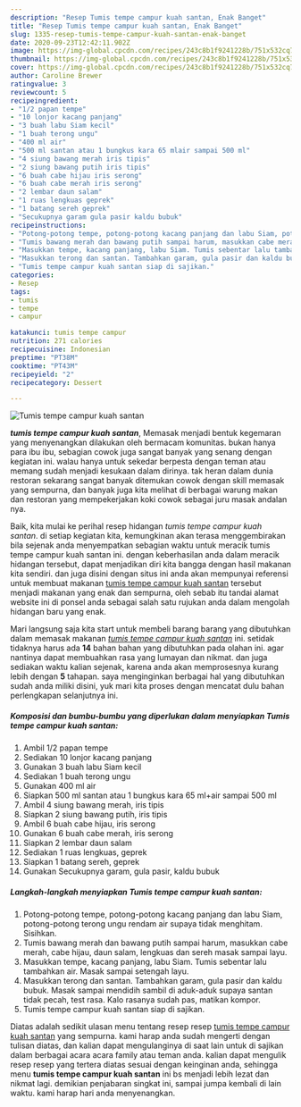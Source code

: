 ```yaml
---
description: "Resep Tumis tempe campur kuah santan, Enak Banget"
title: "Resep Tumis tempe campur kuah santan, Enak Banget"
slug: 1335-resep-tumis-tempe-campur-kuah-santan-enak-banget
date: 2020-09-23T12:42:11.902Z
image: https://img-global.cpcdn.com/recipes/243c8b1f9241228b/751x532cq70/tumis-tempe-campur-kuah-santan-foto-resep-utama.jpg
thumbnail: https://img-global.cpcdn.com/recipes/243c8b1f9241228b/751x532cq70/tumis-tempe-campur-kuah-santan-foto-resep-utama.jpg
cover: https://img-global.cpcdn.com/recipes/243c8b1f9241228b/751x532cq70/tumis-tempe-campur-kuah-santan-foto-resep-utama.jpg
author: Caroline Brewer
ratingvalue: 3
reviewcount: 5
recipeingredient:
- "1/2 papan tempe"
- "10 lonjor kacang panjang"
- "3 buah labu Siam kecil"
- "1 buah terong ungu"
- "400 ml air"
- "500 ml santan atau 1 bungkus kara 65 mlair sampai 500 ml"
- "4 siung bawang merah iris tipis"
- "2 siung bawang putih iris tipis"
- "6 buah cabe hijau iris serong"
- "6 buah cabe merah iris serong"
- "2 lembar daun salam"
- "1 ruas lengkuas geprek"
- "1 batang sereh geprek"
- "Secukupnya garam gula pasir kaldu bubuk"
recipeinstructions:
- "Potong-potong tempe, potong-potong kacang panjang dan labu Siam, potong-potong terong ungu rendam air supaya tidak menghitam. Sisihkan."
- "Tumis bawang merah dan bawang putih sampai harum, masukkan cabe merah, cabe hijau, daun salam, lengkuas dan sereh masak sampai layu."
- "Masukkan tempe, kacang panjang, labu Siam. Tumis sebentar lalu tambahkan air. Masak sampai setengah layu."
- "Masukkan terong dan santan. Tambahkan garam, gula pasir dan kaldu bubuk. Masak sampai mendidih sambil di aduk-aduk supaya santan tidak pecah, test rasa. Kalo rasanya sudah pas, matikan kompor."
- "Tumis tempe campur kuah santan siap di sajikan."
categories:
- Resep
tags:
- tumis
- tempe
- campur

katakunci: tumis tempe campur 
nutrition: 271 calories
recipecuisine: Indonesian
preptime: "PT38M"
cooktime: "PT43M"
recipeyield: "2"
recipecategory: Dessert

---
```



![Tumis tempe campur kuah santan](https://img-global.cpcdn.com/recipes/243c8b1f9241228b/751x532cq70/tumis-tempe-campur-kuah-santan-foto-resep-utama.jpg)

<b><i>tumis tempe campur kuah santan</i></b>, Memasak menjadi bentuk kegemaran yang menyenangkan dilakukan oleh bermacam komunitas. bukan hanya para ibu ibu, sebagian cowok juga sangat banyak yang senang dengan kegiatan ini. walau hanya untuk sekedar berpesta dengan teman atau memang sudah menjadi kesukaan dalam dirinya. tak heran dalam dunia restoran sekarang sangat banyak ditemukan cowok dengan skill memasak yang sempurna, dan banyak juga kita melihat di berbagai warung makan dan restoran yang mempekerjakan koki cowok sebagai juru masak andalan nya.



Baik, kita mulai ke perihal resep hidangan <i>tumis tempe campur kuah santan</i>. di setiap kegiatan kita, kemungkinan akan terasa menggembirakan bila sejenak anda menyempatkan sebagian waktu untuk meracik tumis tempe campur kuah santan ini. dengan keberhasilan anda dalam meracik hidangan tersebut, dapat menjadikan diri kita bangga dengan hasil makanan kita sendiri. dan juga disini dengan situs ini anda akan mempunyai referensi untuk membuat makanan <u>tumis tempe campur kuah santan</u> tersebut menjadi makanan yang enak dan sempurna, oleh sebab itu tandai alamat website ini di ponsel anda sebagai salah satu rujukan anda dalam mengolah hidangan baru yang enak.


Mari langsung saja kita start untuk membeli barang barang yang dibutuhkan dalam memasak makanan <u><i>tumis tempe campur kuah santan</i></u> ini. setidak tidaknya harus ada <b>14</b> bahan bahan yang dibutuhkan pada olahan ini. agar nantinya dapat membuahkan rasa yang lumayan dan nikmat. dan juga sediakan waktu kalian sejenak, karena anda akan memprosesnya kurang lebih dengan <b>5</b> tahapan. saya menginginkan berbagai hal yang dibutuhkan sudah anda miliki disini, yuk mari kita proses dengan mencatat dulu bahan perlengkapan selanjutnya ini.

<!--inarticleads1-->

##### Komposisi dan bumbu-bumbu yang diperlukan dalam menyiapkan Tumis tempe campur kuah santan:

1. Ambil 1/2 papan tempe
1. Sediakan 10 lonjor kacang panjang
1. Gunakan 3 buah labu Siam kecil
1. Sediakan 1 buah terong ungu
1. Gunakan 400 ml air
1. Siapkan 500 ml santan atau 1 bungkus kara 65 ml+air sampai 500 ml
1. Ambil 4 siung bawang merah, iris tipis
1. Siapkan 2 siung bawang putih, iris tipis
1. Ambil 6 buah cabe hijau, iris serong
1. Gunakan 6 buah cabe merah, iris serong
1. Siapkan 2 lembar daun salam
1. Sediakan 1 ruas lengkuas, geprek
1. Siapkan 1 batang sereh, geprek
1. Gunakan Secukupnya garam, gula pasir, kaldu bubuk




<!--inarticleads2-->

##### Langkah-langkah menyiapkan Tumis tempe campur kuah santan:

1. Potong-potong tempe, potong-potong kacang panjang dan labu Siam, potong-potong terong ungu rendam air supaya tidak menghitam. Sisihkan.
1. Tumis bawang merah dan bawang putih sampai harum, masukkan cabe merah, cabe hijau, daun salam, lengkuas dan sereh masak sampai layu.
1. Masukkan tempe, kacang panjang, labu Siam. Tumis sebentar lalu tambahkan air. Masak sampai setengah layu.
1. Masukkan terong dan santan. Tambahkan garam, gula pasir dan kaldu bubuk. Masak sampai mendidih sambil di aduk-aduk supaya santan tidak pecah, test rasa. Kalo rasanya sudah pas, matikan kompor.
1. Tumis tempe campur kuah santan siap di sajikan.




Diatas adalah sedikit ulasan menu tentang resep resep <u>tumis tempe campur kuah santan</u> yang sempurna. kami harap anda sudah mengerti dengan tulisan diatas, dan kalian dapat mengulanginya di saat lain untuk di sajikan dalam berbagai acara acara family atau teman anda. kalian dapat mengulik resep resep yang tertera diatas sesuai dengan keinginan anda, sehingga menu <b>tumis tempe campur kuah santan</b> ini bs menjadi lebih lezat dan nikmat lagi. demikian penjabaran singkat ini, sampai jumpa kembali di lain waktu. kami harap hari anda menyenangkan.

